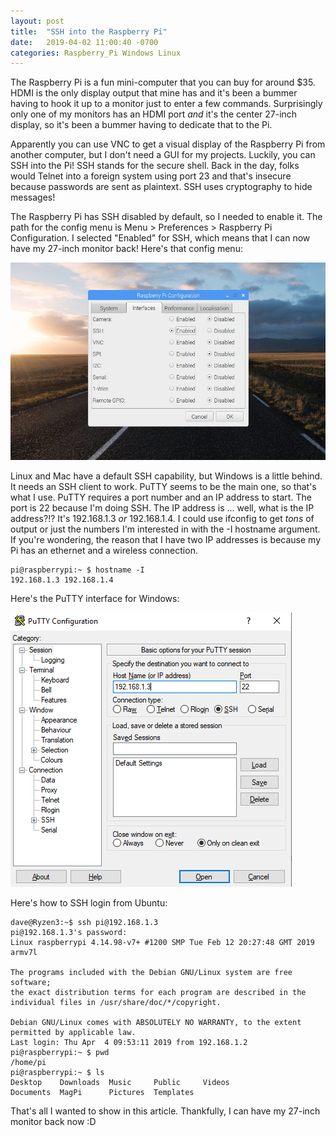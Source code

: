```yaml
---
layout: post
title:  "SSH into the Raspberry Pi"
date:   2019-04-02 11:00:40 -0700
categories: Raspberry_Pi Windows Linux
---
```


The Raspberry Pi is a fun mini-computer that you can buy for around $35. HDMI is the only display output that mine has and it's been a bummer having to hook it up to a monitor just to enter a few commands. Surprisingly only one of my monitors has an HDMI port *and* it's the center 27-inch display, so it's been a bummer having to dedicate that to the Pi.

Apparently you can use VNC to get a visual display of the Raspberry Pi from another computer, but I don't need a GUI for my projects. Luckily, you can SSH into the Pi! SSH stands for the secure shell. Back in the day, folks would Telnet into a foreign system using port 23 and that's insecure because passwords are sent as plaintext. SSH uses cryptography to hide messages!

The Raspberry Pi has SSH disabled by default, so I needed to enable it. The path for the config menu is Menu > Preferences > Raspberry Pi Configuration. I selected "Enabled" for SSH, which means that I can now have my 27-inch monitor back! Here's that config menu:

![enable_ssh](/assets/2019-04-04-SSH-Raspberry/enable_ssh.jpg)

Linux and Mac have a default SSH capability, but Windows is a little behind. It needs an SSH client to work. PuTTY seems to be the main one, so that's what I use. PuTTY requires a port number and an IP address to start. The port is 22 because I'm doing SSH. The IP address is ... well, what is the IP address?!? It's 192.168.1.3 *or* 192.168.1.4. I could use ifconfig to get *tons* of output or just the numbers I'm interested in with the -I hostname argument. If you're wondering, the reason that I have two IP addresses is because my Pi has an ethernet and a wireless connection.

```console
pi@raspberrypi:~ $ hostname -I
192.168.1.3 192.168.1.4
```

Here's the PuTTY interface for Windows:

![enable_ssh](/assets/2019-04-04-SSH-Raspberry/PuTTY-login.PNG)

Here's how to SSH login from Ubuntu:

```console
dave@Ryzen3:~$ ssh pi@192.168.1.3
pi@192.168.1.3's password:
Linux raspberrypi 4.14.98-v7+ #1200 SMP Tue Feb 12 20:27:48 GMT 2019 armv7l

The programs included with the Debian GNU/Linux system are free software;
the exact distribution terms for each program are described in the
individual files in /usr/share/doc/*/copyright.

Debian GNU/Linux comes with ABSOLUTELY NO WARRANTY, to the extent
permitted by applicable law.
Last login: Thu Apr  4 09:53:11 2019 from 192.168.1.2
pi@raspberrypi:~ $ pwd
/home/pi
pi@raspberrypi:~ $ ls
Desktop    Downloads  Music     Public     Videos
Documents  MagPi      Pictures  Templates
```

That's all I wanted to show in this article. Thankfully, I can have my 27-inch monitor back now :D
